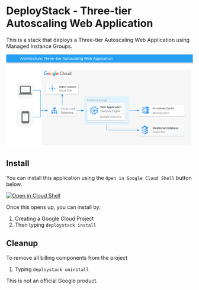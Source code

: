 # DeployStack - Three-tier Autoscaling Web Application

This is a stack that deploys a Three-tier Autoscaling Web Application using Managed Instance Groups.

![Three-tier Autoscaling Web Application](/architecture.png)

## Install
You can install this application using the `Open in Google Cloud Shell` button 
below. 

<a href="https://ssh.cloud.google.com/cloudshell/editor?cloudshell_git_repo=https%3A%2F%2Fgithub.com%2Fsylvioneto%2Fthree-tier-application&shellonly=true&cloudshell_image=gcr.io/ds-artifacts-cloudshell/deploystack_custom_image" target="_new">
    <img alt="Open in Cloud Shell" src="https://gstatic.com/cloudssh/images/open-btn.svg">
</a>

Once this opens up, you can install by: 
1. Creating a Google Cloud Project
1. Then typing `deploystack install`

## Cleanup 
To remove all billing components from the project
1. Typing `deploystack uninstall`


This is not an official Google product.

